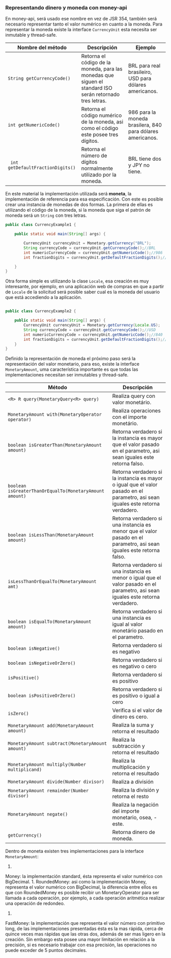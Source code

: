 ### Representando dinero y moneda con money-api



En money-api, será usado ese nombre en vez de JSR 354, también será necesario representar tanto el valor numérico en cuanto a la moneda. Para representar la moneda existe la interface ```CurrencyUnit``` esta necesita ser inmutable y thread-safe.

|Nombre del método| Descripción |Ejemplo|
| -- | -- | -- |
|```String getCurrencyCode()```|Retorna el código de la moneda, para las monedas que siguen el standard ISO serán retornado tres letras.|BRL para real brasileiro, USD para dólares americanos.
|```int getNumericCode()```|Retorna el código numérico de la moneda, asi como el código este posee tres dígitos.|986 para la moneda brasilera, 840 para dólares americanos.|
|``` int getDefaultFractionDigits()``` |Retorna el número de dígitos normalmente utilizado por la moneda.|BRL tiene dos y JPY no tiene.|


En este material la implementación utilizada será **moneta**, la implementación de referencia para esa especificación. Con este es posible crear una instancia de monedas de dos formas. La primera de ellas es utilizando el código de la moneda, si la moneda que siga el patrón de moneda será un ```String``` con tres letras.


```java
public class CurrencyExample1 {

    public static void main(String[] args) {

        CurrencyUnit currencyUnit = Monetary.getCurrency("BRL");
        String currencyCode = currencyUnit.getCurrencyCode();//BRL
        int numericCurrencyCode = currencyUnit.getNumericCode();//986
        int fractionDigits = currencyUnit.getDefaultFractionDigits();//2

    }
}
```

Otra forma simple es utilizando la clase ```Locale```, esa creación es muy interesante, por ejemplo, en una aplicación web de compras en que a partir de ```Locale``` de la solicitud será posible saber cual es la moneda del usuario que está accediendo a la aplicación.

```java

public class CurrencyExample2 {

    public static void main(String[] args) {
        CurrencyUnit currencyUnit = Monetary.getCurrency(Locale.US);
        String currencyCode = currencyUnit.getCurrencyCode();//USD
        int numericCurrencyCode = currencyUnit.getNumericCode();//840
        int fractionDigits = currencyUnit.getDefaultFractionDigits();//2
    }
}

```

Definido la representación de moneda el próximo paso será la representación del valor monetario, para eso, existe la interface ```MonetaryAmount```, uma característica importante es que todas las implementaciones necesitan ser inmutables y thread-safe. 

|Método| Descripción|
| -- | -- |
|```<R> R query(MonetaryQuery<R> query)```|Realiza query con valor monetário.|
|```MonetaryAmount with(MonetaryOperator operator)```|Realiza operaciones con el importe monetário.|
|```boolean isGreaterThan(MonetaryAmount amount)```|Retorna verdadero si la instancia es mayor que el valor pasado en el  parametro, asi sean iguales este retorna falso.|
|```boolean   isGreaterThanOrEqualTo(MonetaryAmount amount)```|Retorna verdadero si la instancia es mayor o igual que el valor pasado en el parametro, asi sean iguales este retorna verdadero.|
|```boolean isLessThan(MonetaryAmount amount)```|Retorna verdadero si una instancia es menor que el valor pasado en el  parametro, asi sean iguales este retorna falso.|
|```isLessThanOrEqualTo(MonetaryAmount amt)```|Retorna verdadero si una instancia es menor o igual que el valor pasado en el parametro, asi sean iguales este retorna verdadero.|
|```boolean isEqualTo(MonetaryAmount amount)```|Retorna verdadero si una instancia es igual al valor monetário pasado en el parametro.|
|```boolean isNegative()```|Retorna verdadero si es negativo|
|```boolean isNegativeOrZero()```|Retorna verdadero si es negativo o cero|
|```isPositive()```|Retorna verdadero si es positivo|
|```boolean isPositiveOrZero()```|Retorna verdadero si es positivo o igual a cero|
|```isZero()```|Verifica si el valor de dinero es cero.|
|```MonetaryAmount add(MonetaryAmount amount)```|Realiza la suma y retorna el resultado|
|```MonetaryAmount subtract(MonetaryAmount amount)```|Realiza la subtracción y retorna el resultado|
|```MonetaryAmount multiply(Number multiplicand)```|Realiza la multiplicación y retorna el resultado|
|```MonetaryAmount divide(Number divisor)```|Realiza a división|
|```MonetaryAmount remainder(Number divisor)```|Realiza la división y retorna el resto|
|```MonetaryAmount negate()```|Realiza la negación del importe monetario, osea, -este.
|```getCurrency()```|Retorna dinero de moneda.|

Dentro de moneta existen tres implementaciones para la interface ```MonetaryAmount```:


1. 
Money: la implementación standard, ésta representa el valor numérico con BigDecimal.
1. 
RoundedMoney: asi como la implementación Money, representa el valor numérico con BigDecimal, la diferencia entre ellos es que con RoundedMoney es posible recibir un MonetaryOperator para ser llamada a cada operación, por ejemplo, a cada operación aritmética realizar una operación de redondeo.

1. 
FastMoney: la implementación que representa el valor número con primitivo long, de las implementaciones presentadas ésta es la mas rápida, cerca de quince veces mas rápidas que las otras dos, además de ser mas ligero en la creación. Sin embargo esta posee una mayor limitación en relación a la precisión, si es necesario trabajar con esa precisión, las operaciones no puede exceder de 5 puntos decimales.
